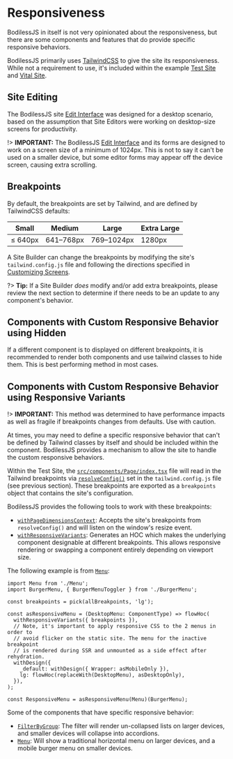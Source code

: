 # Responsiveness

BodilessJS in itself is not very opinionated about the responsiveness, but there are some components
and features that do provide specific responsive behaviors.

BodilessJS primarily uses [TailwindCSS](https://tailwindcss.com ':target=_blank') to give the site
its responsiveness. While not a requirement to use, it's included within the example [Test
Site](https://github.com/johnsonandjohnson/Bodiless-JS/tree/main/sites/test-site ':target=_blank')
and [Vital Site](https://github.com/johnsonandjohnson/Bodiless-JS/tree/main/sites/__vital__
':target=_blank').

## Site Editing

The BodilessJS site [Edit Interface](/ContentEditorUserGuide/#the-edit-interface) was designed for a
desktop scenario, based on the assumption that Site Editors were working on desktop-size screens for
productivity.

!> **IMPORTANT:** The BodilessJS [Edit Interface](/ContentEditorUserGuide/#the-edit-interface) and
its forms are designed to work on a screen size of a minimum of 1024px. This is not to say it can't
be used on a smaller device, but some editor forms may appear off the device screen, causing extra
scrolling.

## Breakpoints

By default, the breakpoints are set by Tailwind, and are defined by TailwindCSS defaults:

| Small     | Medium    | Large      | Extra Large |
| --------- | --------- | ---------- | ----------- |
| ≤ 640px   | 641–768px | 769–1024px | 1280px      |

A Site Builder can change the breakpoints by modifying the site's `tailwind.config.js` file and
following the directions specified in [Customizing Screens](https://tailwindcss.com/docs/screens
':target=_blank').

?> **Tip:** If a Site Builder _does_ modify and/or add extra breakpoints, please review the next
section to determine if there needs to be an update to any component's behavior.

## Components with Custom Responsive Behavior using Hidden

If a different component is to displayed on different breakpoints, it is
recommended to render both components and use tailwind classes to hide them.
This is best performing method in most cases.

## Components with Custom Responsive Behavior using Responsive Variants

!> **IMPORTANT:** This method was determined to have performance impacts as well as fragile if breakpoints changes from defaults.  Use with caution.

At times, you may need to define a specific responsive behavior that can't be defined by Tailwind
classes by itself and should be included within the component. BodilessJS provides a mechanism to
allow the site to handle the custom responsive behaviors.

Within the Test Site, the
[`src/components/Page/index.tsx`](https://github.com/johnsonandjohnson/Bodiless-JS/tree/main/sites/test-site/src/components/Page/index.tsx
':target=_blank') file will read in the Tailwind breakpoints via
[`resolveConfig()`](https://tailwindcss.com/docs/configuration#referencing-in-java-script
':target=_blank') set in the `tailwind.config.js` file (see previous section). These breakpoints are
exported as a `breakpoints` object that contains the site's configuration.

BodilessJS provides the following tools to work with these breakpoints:

- [`withPageDimensionsContext`](https://github.com/johnsonandjohnson/Bodiless-JS/blob/main/packages/bodiless-components/src/PageDimensionsProvider.tsx
  ':target=_blank'): Accepts the site's breakpoints from `resolveConfig()` and will listen on the
  window's resize event.
- [`withResponsiveVariants`](https://github.com/johnsonandjohnson/Bodiless-JS/blob/main/packages/bodiless-components/src/withResponsiveVariants.tsx
  ':target=_blank'): Generates an HOC which makes the underlying component designable at different
  breakpoints. This allows responsive rendering or swapping a component entirely depending on
  viewport size.

The following example is from
[`Menu`](https://github.com/johnsonandjohnson/Bodiless-JS/blob/main/sites/test-site/src/components/Menu/index.tsx ':target=_blank'):

```tsx
import Menu from './Menu';
import BurgerMenu, { BurgerMenuToggler } from './BurgerMenu';

const breakpoints = pick(allBreakpoints, 'lg');

const asResponsiveMenu = (DesktopMenu: ComponentType) => flowHoc(
  withResponsiveVariants({ breakpoints }),
  // Note, it's important to apply responsive CSS to the 2 menus in order to
  // avoid flicker on the static site. The menu for the inactive breakpoint
  // is rendered during SSR and unmounted as a side effect after rehydration.
  withDesign({
    _default: withDesign({ Wrapper: asMobileOnly }),
    lg: flowHoc(replaceWith(DesktopMenu), asDesktopOnly),
  }),
);

const ResponsiveMenu = asResponsiveMenu(Menu)(BurgerMenu);
```

Some of the components that have specific responsive behavior:

- [`FilterByGroup`](https://github.com/johnsonandjohnson/Bodiless-JS/blob/main/packages/bodiless-filtering/src/FilterByGroup/Filter.tsx
  ':target=_blank'): The filter will render un-collapsed lists on larger devices, and smaller
  devices will collapse into accordions.
- [`Menu`](https://github.com/johnsonandjohnson/Bodiless-JS/blob/main/sites/test-site/src/components/Menu/index.tsx
  ':target=_blank'): Will show a traditional horizontal menu on larger devices, and a mobile burger
  menu on smaller devices.

